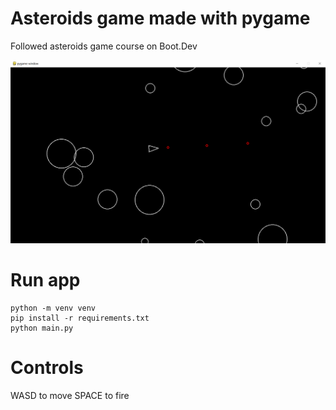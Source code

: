 # Asteroids game made with pygame

Followed asteroids game course on Boot.Dev

![image](asteroids.png)

# Run app

```
python -m venv venv
pip install -r requirements.txt
python main.py
```

# Controls

WASD to move
SPACE to fire

